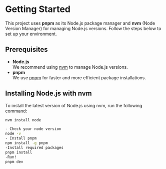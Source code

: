 # Getting Started

This project uses **pnpm** as its Node.js package manager and **nvm** (Node Version Manager) for managing Node.js versions. Follow the steps below to set up your environment.

## Prerequisites

- **Node.js**  
  We recommend using [nvm](https://github.com/nvm-sh/nvm) to manage Node.js versions.  
- **pnpm**  
  We use [pnpm](https://pnpm.io/) for faster and more efficient package installations.

## Installing Node.js with nvm

To install the latest version of Node.js using nvm, run the following command:

```bash
nvm install node

- Check your node version
node -v
- Install pnpm
npm install -g pnpm
-Install required packages
pnpm install
-Run!
pnpm dev
